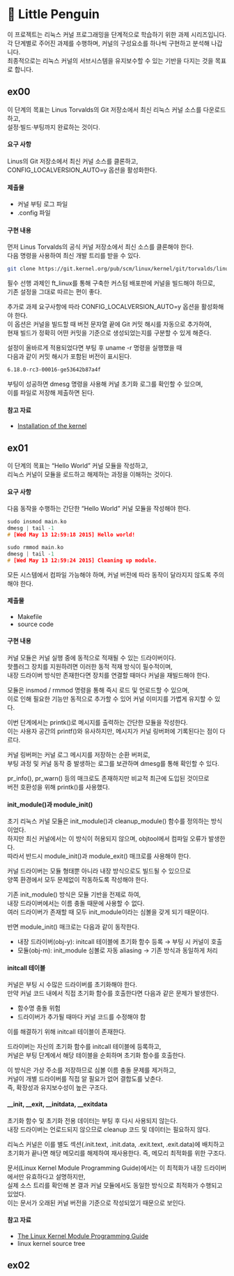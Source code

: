 # 🐧 Little Penguin

이 프로젝트는 리눅스 커널 프로그래밍을 단계적으로 학습하기 위한 과제 시리즈입니다.  
각 단계별로 주어진 과제를 수행하며, 커널의 구성요소를 하나씩 구현하고 분석해 나갑니다.   
최종적으로는 리눅스 커널의 서브시스템을 유지보수할 수 있는 기반을 다지는 것을 목표로 합니다.

## ex00
이 단계의 목표는 Linus Torvalds의 Git 저장소에서 최신 리눅스 커널 소스를 다운로드하고,  
설정·빌드·부팅까지 완료하는 것이다.   

#### 요구 사항 
Linus의 Git 저장소에서 최신 커널 소스를 클론하고, CONFIG_LOCALVERSION_AUTO=y 옵션을 활성화한다.   

#### 제출물
- 커널 부팅 로그 파일
- .config 파일

#### 구현 내용
먼저 Linus Torvalds의 공식 커널 저장소에서 최신 소스를 클론해야 한다.      
다음 명령을 사용하여 최신 개발 트리를 받을 수 있다.   
```bash
git clone https://git.kernel.org/pub/scm/linux/kernel/git/torvalds/linux.git
```
필수 선행 과제인 ft_linux를 통해 구축한 커스텀 배포판에 커널을 빌드해야 하므로,   
기존 설정을 그대로 따르는 편이 좋다.     

추가로 과제 요구사항에 따라 CONFIG_LOCALVERSION_AUTO=y 옵션을 활성화해야 한다.   
이 옵션은 커널을 빌드할 때 버전 문자열 끝에 Git 커밋 해시를 자동으로 추가하여,   
현재 빌드가 정확히 어떤 커밋을 기준으로 생성되었는지를 구분할 수 있게 해준다.    

설정이 올바르게 적용되었다면 부팅 후 uname -r 명령을 실행했을 때   
다음과 같이 커밋 해시가 포함된 버전이 표시된다.
```bash
6.18.0-rc3-00016-ge53642b87a4f
```
   
부팅이 성공하면 dmesg 명령을 사용해 커널 초기화 로그를 확인할 수 있으며,   
이를 파일로 저장해 제출하면 된다.      

#### 참고 자료
- [Installation of the kernel](https://www.linuxfromscratch.org/lfs/view/stable/chapter10/kernel.html)

## ex01
이 단계의 목표는 “Hello World” 커널 모듈을 작성하고,   
리눅스 커널이 모듈을 로드하고 해제하는 과정을 이해하는 것이다.   

#### 요구 사항
다음 동작을 수행하는 간단한 “Hello World” 커널 모듈을 작성해야 한다.   
```c
sudo insmod main.ko  
dmesg | tail -1  
# [Wed May 13 12:59:18 2015] Hello world!

sudo rmmod main.ko  
dmesg | tail -1  
# [Wed May 13 12:59:24 2015] Cleaning up module.
```
모든 시스템에서 컴파일 가능해야 하며, 커널 버전에 따라 동작이 달라지지 않도록 주의해야 한다.    

#### 제출물
- Makefile
- source code

#### 구현 내용
커널 모듈은 커널 실행 중에 동적으로 적재될 수 있는 드라이버이다.   
핫플러그 장치를 지원하려면 이러한 동적 적재 방식이 필수적이며,   
내장 드라이버 방식만 존재한다면 장치를 연결할 때마다 커널을 재빌드해야 한다.   

모듈은 insmod / rmmod 명령을 통해 즉시 로드 및 언로드할 수 있으며,   
이로 인해 필요한 기능만 동적으로 추가할 수 있어 커널 이미지를 가볍게 유지할 수 있다.   

이번 단계에서는 printk()로 메시지를 출력하는 간단한 모듈을 작성한다.   
이는 사용자 공간의 printf()와 유사하지만, 메시지가 커널 링버퍼에 기록된다는 점이 다르다.   

커널 링버퍼는 커널 로그 메시지를 저장하는 순환 버퍼로,   
부팅 과정 및 커널 동작 중 발생하는 로그를 보관하며 dmesg를 통해 확인할 수 있다.   

pr_info(), pr_warn() 등의 매크로도 존재하지만 비교적 최근에 도입된 것이므로   
버전 호환성을 위해 printk()를 사용했다.   

#### init_module()과 module_init()  
초기 리눅스 커널 모듈은 init_module()과 cleanup_module() 함수를 정의하는 방식이었다.   
하지만 최신 커널에서는 이 방식이 허용되지 않으며, objtool에서 컴파일 오류가 발생한다.   
따라서 반드시 module_init()과 module_exit() 매크로를 사용해야 한다.   

커널 드라이버는 모듈 형태뿐 아니라 내장 방식으로도 빌드될 수 있으므로   
양쪽 환경에서 모두 문제없이 작동하도록 작성해야 한다. 

기존 init_module() 방식은 모듈 기반을 전제로 하여,   
내장 드라이버에서는 이름 충돌 때문에 사용할 수 없다.   
여러 드라이버가 존재할 때 모두 init_module이라는 심볼을 갖게 되기 때문이다.   

반면 module_init() 매크로는 다음과 같이 동작한다.   
- 내장 드라이버(obj-y): initcall 테이블에 초기화 함수 등록 → 부팅 시 커널이 호출
- 모듈(obj-m): init_module 심볼로 자동 aliasing → 기존 방식과 동일하게 처리

#### initcall 테이블
커널은 부팅 시 수많은 드라이버를 초기화해야 한다.   
만약 커널 코드 내에서 직접 초기화 함수를 호출한다면 다음과 같은 문제가 발생한다.
- 함수명 충돌 위험
- 드라이버가 추가될 때마다 커널 코드를 수정해야 함

이를 해결하기 위해 initcall 테이블이 존재한다.   

드라이버는 자신의 초기화 함수를 initcall 테이블에 등록하고,   
커널은 부팅 단계에서 해당 테이블을 순회하며 초기화 함수를 호출한다.    

이 방식은 가상 주소를 저장하므로 심볼 이름 충돌 문제를 제거하고,   
커널이 개별 드라이버를 직접 알 필요가 없어 결합도를 낮춘다.   
즉, 확장성과 유지보수성이 높은 구조다.   

#### __init, __exit, __initdata, __exitdata
초기화 함수 및 초기화 전용 데이터는 부팅 후 다시 사용되지 않는다.   
내장 드라이버는 언로드되지 않으므로 cleanup 코드 및 데이터는 필요하지 않다.   

리눅스 커널은 이를 별도 섹션(.init.text, .init.data, .exit.text, .exit.data)에 배치하고   
초기화가 끝나면 해당 메모리를 해제하여 재사용한다. 즉, 메모리 최적화를 위한 구조다.  

문서(Linux Kernel Module Programming Guide)에서는 이 최적화가 내장 드라이버에서만 유효하다고 설명하지만,   
실제 소스 트리를 확인해 본 결과 커널 모듈에서도 동일한 방식으로 최적화가 수행되고 있었다.   
이는 문서가 오래된 커널 버전을 기준으로 작성되었기 때문으로 보인다.   

#### 참고 자료
- [The Linux Kernel Module Programming Guide](https://sysprog21.github.io/lkmpg/)
- linux kernel source tree  
 
 ## ex02
